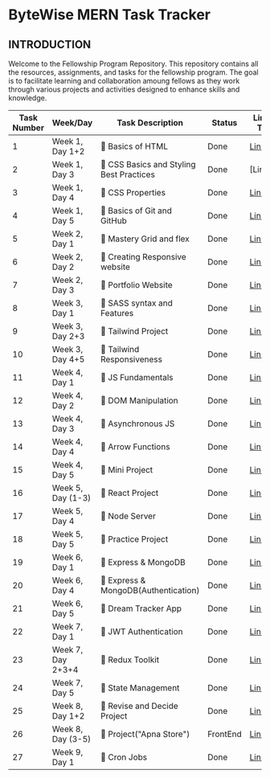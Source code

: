 # ByteWise MERN Task Tracker

## INTRODUCTION
Welcome to the Fellowship Program Repository. This repository contains all the resources, assignments, and tasks for the fellowship program. The goal is to facilitate learning and collaboration amoung fellows as they work through various projects and activities designed to enhance skills and knowledge.

| Task Number | Week/Day      | Task Description      | Status  | Link to Task         |
|-------------|---------------|-----------------------|---------|----------------------|
| 1           | Week 1, Day 1+2 | 🔔 Basics of HTML   | Done    | [Link](#)            |
| 2           | Week 1, Day 3 | 🔔 CSS Basics and Styling Best Practices | Done    | [Link(#)] |
| 3           | Week 1, Day 4 | 🔔 CSS Properties| Done | [Link](#) |
| 4           | Week 1, Day 5 | 🔔 Basics of Git and GitHub | Done | [Link](#)            |
| 5           | Week 2, Day 1 | 🔔 Mastery Grid and flex| Done | [Link](#)            |
| 6           | Week 2, Day 2 | 🔔 Creating Responsive website | Done | [Link](#)            |
| 7           | Week 2, Day 3 | 🔔 Portfolio Website | Done | [Link](#)            |
| 8           | Week 3, Day 1 | 🔔 SASS syntax and Features | Done | [Link](#)            |
| 9           | Week 3, Day 2+3 | 🔔 Tailwind Project | Done | [Link](#)            |
| 10           | Week 3, Day 4+5 | 🔔 Tailwind Responsiveness | Done | [Link](#)            |
| 11           | Week 4, Day 1 | 🔔 JS Fundamentals | Done | [Link](#)            |
| 12           | Week 4, Day 2 | 🔔 DOM Manipulation | Done | [Link](#)            |
| 13           | Week 4, Day 3 | 🔔 Asynchronous JS | Done | [Link](#)            |
| 14           | Week 4, Day 4 | 🔔 Arrow Functions | Done | [Link](#)            |
| 15           | Week 4, Day 5 | 🔔 Mini Project | Done | [Link](#)            |
| 16           | Week 5, Day (1-3) | 🔔 React Project | Done | [Link](#)            |
| 17           | Week 5, Day 4 | 🔔 Node Server | Done | [Link](#)            |
| 18           | Week 5, Day 5 | 🔔 Practice Project | Done | [Link](#)            |
| 19           | Week 6, Day 1 | 🔔 Express & MongoDB | Done | [Link](#)            |
| 20           | Week 6, Day 4 | 🔔 Express & MongoDB(Authentication) | Done | [Link](#)            |
| 21           | Week 6, Day 5 | 🔔 Dream Tracker App | Done | [Link](#)            |
| 22           | Week 7, Day 1 | 🔔 JWT Authentication | Done | [Link](#)            |
| 23           | Week 7, Day 2+3+4 | 🔔 Redux Toolkit | Done | [Link](#)            |
| 24           | Week 7, Day 5 | 🔔 State Management | Done | [Link](#)            |
| 25           | Week 8, Day 1+2 | 🔔 Revise and Decide Project | Done | [Link](#)            |
| 26           | Week 8, Day (3-5) | 🔔 Project("Apna Store") | FrontEnd | [Link](#)            |
| 27           | Week 9, Day 1 | 🔔 Cron Jobs | Done | [Link](#)            |
